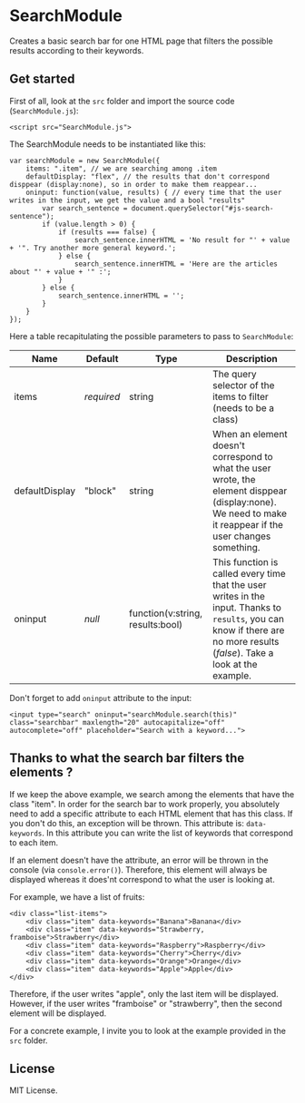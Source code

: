 # SearchModule

Creates a basic search bar for one HTML page that filters the possible results according to their keywords. 

## Get started

First of all, look at the `src` folder and import the source code (`SearchModule.js`):

```
<script src="SearchModule.js">
```

The SearchModule needs to be instantiated like this:

```
var searchModule = new SearchModule({
    items: ".item", // we are searching among .item
    defaultDisplay: "flex", // the results that don't correspond disppear (display:none), so in order to make them reappear...
    oninput: function(value, results) { // every time that the user writes in the input, we get the value and a bool "results"
        var search_sentence = document.querySelector("#js-search-sentence");
        if (value.length > 0) {
            if (results === false) {
                search_sentence.innerHTML = 'No result for "' + value + '". Try another more general keyword.';
            } else {
                search_sentence.innerHTML = 'Here are the articles about "' + value + '" :';
            }
        } else {
            search_sentence.innerHTML = '';
        }
    }
});
```

Here a table recapitulating the possible parameters to pass to `SearchModule`:

|Name|Default|Type|Description|
|----|-------|----|-----------|
|items|_required_|string|The query selector of the items to filter (needs to be a class)|
|defaultDisplay|"block"|string|When an element doesn't correspond to what the user wrote, the element disppear (display:none). We need to make it reappear if the user changes something.|
|oninput|_null_|function(v:string, results:bool)|This function is called every time that the user writes in the input. Thanks to `results`, you can know if there are no more results (_false_). Take a look at the example.|

Don't forget to add `oninput` attribute to the input:

```
<input type="search" oninput="searchModule.search(this)" class="searchbar" maxlength="20" autocapitalize="off" autocomplete="off" placeholder="Search with a keyword...">
```

## Thanks to what the search bar filters the elements ?

If we keep the above example, we search among the elements that have the class "item". In order for the search bar to work properly, you absolutely need to add a specific attribute to each HTML element that has this class. If you don't do this, an exception will be thrown. This attribute is: `data-keywords`. In this attribute you can write the list of keywords that correspond to each item.

If an element doesn't have the attribute, an error will be thrown in the console (via `console.error()`). Therefore, this element will always be displayed whereas it does'nt correspond to what the user is looking at.

For example, we have a list of fruits:

```
<div class="list-items">
    <div class="item" data-keywords="Banana">Banana</div>
    <div class="item" data-keywords="Strawberry, framboise">Strawberry</div>
    <div class="item" data-keywords="Raspberry">Raspberry</div>
    <div class="item" data-keywords="Cherry">Cherry</div>
    <div class="item" data-keywords="Orange">Orange</div>
    <div class="item" data-keywords="Apple">Apple</div>
</div>
```

Therefore, if the user writes "apple", only the last item will be displayed. However, if the user writes "framboise" or "strawberry", then the second element will be displayed.

For a concrete example, I invite you to look at the example provided in the `src` folder.

## License

MIT License.